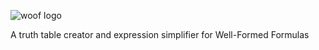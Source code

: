 ![woof logo](.github/logo.png)

A truth table creator and expression simplifier for Well-Formed Formulas
